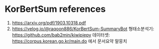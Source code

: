 # KorBertSum references
1. https://arxiv.org/pdf/1903.10318.pdf
2. https://velog.io/@raqoon886/KorBertSum-SummaryBot
형태소분석기: https://github.com/bab2min/kiwipiepy
데이터셋: https://corpus.korean.go.kr/main.do 에서 문서요약 말뭉치
